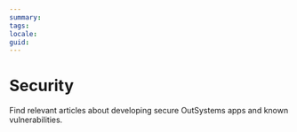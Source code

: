 ```yaml
---
summary:
tags:
locale:
guid:
---
```


# Security

Find relevant articles about developing secure OutSystems apps and known vulnerabilities.
